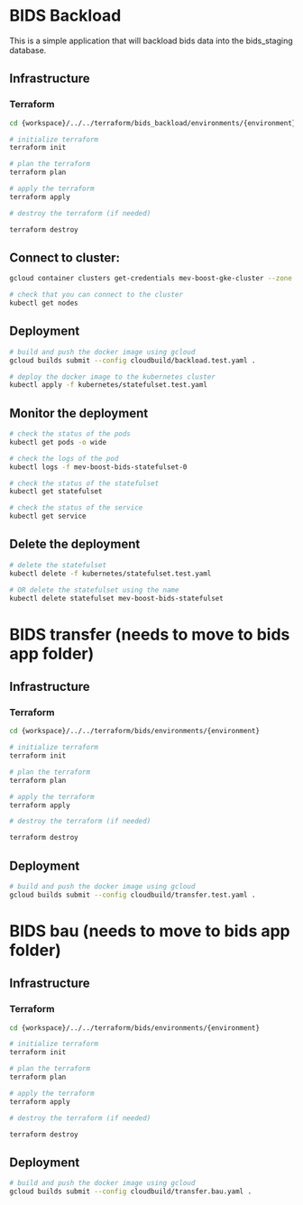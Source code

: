 # BIDS Backload

This is a simple application that will backload bids data into the bids_staging database.

## Infrastructure

### Terraform

```bash
cd {workspace}/../../terraform/bids_backload/environments/{environment}

# initialize terraform
terraform init

# plan the terraform
terraform plan

# apply the terraform
terraform apply

# destroy the terraform (if needed)

terraform destroy
```

## Connect to cluster:

```bash
gcloud container clusters get-credentials mev-boost-gke-cluster --zone us-central1-a

# check that you can connect to the cluster
kubectl get nodes
```

## Deployment

```bash
# build and push the docker image using gcloud
gcloud builds submit --config cloudbuild/backload.test.yaml .

# deploy the docker image to the kubernetes cluster
kubectl apply -f kubernetes/statefulset.test.yaml

```

## Monitor the deployment

```bash
# check the status of the pods
kubectl get pods -o wide

# check the logs of the pod
kubectl logs -f mev-boost-bids-statefulset-0

# check the status of the statefulset
kubectl get statefulset

# check the status of the service
kubectl get service
```

## Delete the deployment

```bash
# delete the statefulset
kubectl delete -f kubernetes/statefulset.test.yaml

# OR delete the statefulset using the name
kubectl delete statefulset mev-boost-bids-statefulset
```

# BIDS transfer (needs to move to bids app folder)

## Infrastructure

### Terraform

```bash
cd {workspace}/../../terraform/bids/environments/{environment}

# initialize terraform
terraform init

# plan the terraform
terraform plan

# apply the terraform
terraform apply

# destroy the terraform (if needed)

terraform destroy
```

## Deployment

```bash
# build and push the docker image using gcloud
gcloud builds submit --config cloudbuild/transfer.test.yaml .
```

# BIDS bau (needs to move to bids app folder)

## Infrastructure

### Terraform

```bash
cd {workspace}/../../terraform/bids/environments/{environment}

# initialize terraform
terraform init

# plan the terraform
terraform plan

# apply the terraform
terraform apply

# destroy the terraform (if needed)

terraform destroy
```

## Deployment

```bash
# build and push the docker image using gcloud
gcloud builds submit --config cloudbuild/transfer.bau.yaml .
```
